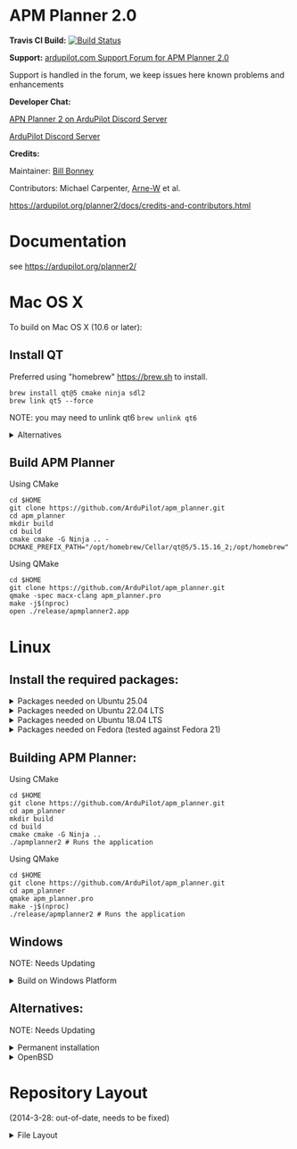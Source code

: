 APM Planner 2.0
===============

**Travis CI Build:**  [![Build Status](https://travis-ci.org/ArduPilot/apm_planner.svg?branch=master)](https://travis-ci.org/ArduPilot/apm_planner)

**Support:**
[ardupilot.com Support Forum for APM Planner 2.0](https://discuss.ardupilot.org/c/ground-control-software/apm-planner-2-0/)

Support is handled in the forum, we keep issues here known problems and enhancements

**Developer Chat:** 

[APN Planner 2 on ArduPilot Discord Server](https://discordapp.com/channels/674039678562861068/1389950623155355708)

[ArduPilot Discord Server](https://discord.com/channels/674039678562861068/)

**Credits:**

Maintainer: [Bill Bonney](https://github.com/billbonney)

Contributors: Michael Carpenter, [Arne-W](https://github.com/Arne-W) et al.

https://ardupilot.org/planner2/docs/credits-and-contributors.html

Documentation
=============
see https://ardupilot.org/planner2/

Mac OS X
========

To build on Mac OS X (10.6 or later):

Install QT
-----------
Preferred using "homebrew" https://brew.sh to install.

```
brew install qt@5 cmake ninja sdl2
brew link qt5 --force
```

NOTE: you may need to unlink qt6 `brew unlink qt6`

<details>
<summary>Alternatives</summary>

There are alternative ways to get Qt 5.15.x

- TARBALL, download the source from https://download.qt.io/official_releases/qt/5.15
- Qt Offline Installers - NOTE: The last one available is stuck at Qt5.15.2 :-(
- Using `aqt installer` - NOTE: Also stuck at 5.15.2

I suggest using the internet if you want to install this way. Brew is easyist IMHO!
</details>

Build APM Planner
--------------------

Using CMake

```
cd $HOME
git clone https://github.com/ArduPilot/apm_planner.git
cd apm_planner
mkdir build
cd build
cmake cmake -G Ninja .. -DCMAKE_PREFIX_PATH="/opt/homebrew/Cellar/qt@5/5.15.16_2;/opt/homebrew"
```


Using QMake 

```
cd $HOME
git clone https://github.com/ArduPilot/apm_planner.git
qmake -spec macx-clang apm_planner.pro
make -j$(nproc)
open ./release/apmplanner2.app
```

Linux 
=====

Install the required packages:
---------------------------------
<details>
<summary>Packages needed on Ubuntu 25.04</summary>
```
sudo apt-get update
sudo apt-get install git build-essential
sudo apt-get install qt5-qmake qtbase5-dev qtscript5-dev libqt5serialport5-dev libqt5svg5-dev \
    libqt5opengl5-dev qml-module-qtquick-controls libsdl1.2-dev libsndfile1-dev flite1-dev libssl-dev \
	libudev-dev libsdl2-dev
```
</details>

<details>
<summary>Packages needed on Ubuntu 22.04 LTS</summary>

(**NOTE:** On Ubuntu 22.04 use only the native (ubuntu) Qt version 5.15.3 as the official Qt 5.15.2 which 
comes with the Qt Maintenance tool only supports OpenSSL 1.1.1 which is not supported by Ubuntu 22.04 anymore.)

```
sudo apt-get update
sudo apt-get install git build-essential
sudo apt-get install qt5-qmake qtbase5-dev qtscript5-dev libqt5webkit5-dev libqt5serialport5-dev \
    libqt5svg5-dev libqt5opengl5-dev qml-module-qtquick-controls libsdl1.2-dev libsndfile1-dev flite1-dev \
	libssl-dev libudev-dev libsdl2-dev
```
</details>

<details>
<summary>Packages needed on Ubuntu 18.04 LTS</summary>

```
sudo apt-get update
sudo apt-get install git build-essential
sudo apt-get install qt5-qmake qt5-default qtscript5-dev libqt5webkit5-dev libqt5serialport5-dev \
  libqt5svg5-dev qtdeclarative5-qtquick2-plugin libqt5opengl5-dev qml-module-qtquick-controls libsdl1.2-dev \
  libsndfile-dev flite1-dev libssl-dev libudev-dev libsdl2-dev python-serial python-pexpect
```
</details>

<details><summary>Packages needed on Fedora (tested against Fedora 21)</summary>

```
sudo yum update
sudo yum install qt-devel qt5-qtscript-devel qt5-qtwebkit-devel qt5-qtserialport-devel qt5-qtsvg-devel \
  qt5-qtdeclarative-devel qt5-qtquick1-devel pyserial python-pexpect

sudo yum install SDL-devel libsndfile-devel flite-devel openssl-devel libudev-devel SDL2-devel
```
</details>

Building APM Planner:
---------------------
Using CMake

```
cd $HOME
git clone https://github.com/ArduPilot/apm_planner.git
cd apm_planner
mkdir build
cd build
cmake cmake -G Ninja .. 
./apmplanner2 # Runs the application
```


Using QMake

```
cd $HOME
git clone https://github.com/ArduPilot/apm_planner.git
cd apm_planner
qmake apm_planner.pro
make -j$(nproc)
./release/apmplanner2 # Runs the application
```

Windows
-------
NOTE: Needs Updating

<details>
<summary>Build on Windows Platform</summary>
 
To build on Windows there are two options:
* Option 1: Visual Studio 2013 native compile
    * Download and install [Visual Studio 2013 express](http://www.visualstudio.com/downloads/download-visual-studio-vs#d-express-windows-desktop)
* Option 2: MinGW cross-compile

Install Qt with the [online Qt installer](http://www.qt.io/download-open-source): 
* You will be presented with a list of Qt versions and compiler options to install
* You can install mulitple versions and compilers beside one another and choose which to use later 
* Select any one (or mulitple) of the following options, 
	* Qt 5.5 MSVC2013 32-bit
	* Qt 5.5 MSVC2013 64-bit
	* Qt 5.5 MinGW 4.9.2 32-bit (also select the same version of MinGW under Tools)

Configure QtCreator:
* The installer is pretty smart but it's good to double check everything was setup corretly
* Start QtCreator
    * Click on the *Tools* menu item then *Options*
    * Select *Build & Run* on the left hand side
    * Look at the *Compilers* tab
        * Under *Auto-detected* should be a list of compilers installed, such as:
            * Microsoft Visual C++ Compiler 12.0 (x86)
            * Microsoft Visual C++ Compiler 12.0 (amd64)
            * MinGW 4.9.2 32bit
        * If using MSVC there will be a few others listed as well but that is normal
    * Look at the *Qt Versions* Tab:
        * Under *Auto-detected* should be a list of the Qt versions you installed earlier:
		    * Qt 5.5.1 MSVC2013 32bit
		    * Qt 5.5.1 MSVC2013 32bit
		    * Qt 5.5.1 MinGW 32bit
		* If your desired Qt versions is not listed, or you installed one after the initial setup:
			* Click Add
			* Find the qmake.exe for the version you want
			    * For example: c:/Qt/5.5/msvc2013/bin/qmake.exe
			    * For example: c:/Qt/5.5/mingw492_32/bin/qmake.exe
			* Click Apply
    * Look under the *Kits* tab:
        * Under *Auto-detected* should be a list of the appropriate kits:
            * Desktop Qt 5.5.1 MSVC2013 32bit
            * Desktop Qt 5.5.1 MSVC2013 63bit
            * Desktop Qt 5.5.1 MinGB 32bit
		* If a kit with your desired Qt versions and/or compiler is not listed, or you installed a new Qt version or compiler after the initial setup:
			* Click *Add*, give it a nice name (like Qt 5.5.1 MSVC 32bit)
			* Select the desired compiler from the drop down
			* Select the Qt version (with matching compiler) from the drop down
			* Click Apply
    - Click *Ok* at the bottom of the window
* QtCreator is now configured for fun

Build APM Planner 2.0:
* Start QtCreator (if not already)
* Click on *File* then *Open File or Project*
* Find qgroundcontrol.pro, then click *Open*
    * The first time will ask you to configure project
    * Select the desired version (same list of Kits from above) 
    * Click *Configure Project*
* Go to *Projects* tab on the left hand side
    * Select the "Shadow Build" checkbox
    * Browse to a location where you want the application to build to
* From the *Build* drop down select *Build Project qgroundcontrol* (or Ctrl+B)
* Run the generated apmplanner2.exe and enjoy!

Installing this compiled version: 
* To Do

</details>

Alternatives:
-------------

NOTE: Needs Updating

<details>
<summary>Permanent installation</summary>

Permanent Installation
-----------------------------------------------------------------------------------------------

NOTE: (optional, if you'd like to install APM Planner in a fixed location)

There are two ways to do this:

a) Using Debuild:
```
cd ~/workspace/apm_planner/debian
./gitlog-to-changelog.pl > changelog

cd ..
debuild -us -uc -d
```
Then install the deb via 
```
dpkg -i ~/workspace/apmplanner2_2.0.XX_YYYY.deb
```
Where XX is the version number, and YYY is your architecture. This method should add it to your launcher too.

If it does not install due to dependancies, you can resolve them with
```
sudo apt-get install -f
````
Then attempt to install again.

b) Using make:
```
cd ~/workspace/apm_planner
sudo make install
```
This will place the binary in your /bin/ folder and corresponding files in /share/
</details>

<details>
<summary>OpenBSD</summary>
	
To build on OpenBSD 6.2
-------------------
1) install dependencies

```
pkg_add qt5 libsndfile sdl sdl2 flite py-serial py-pexpect openssl git
```

2) Clone the apm_planner repo

```
git clone git@github.com:ArduPilot/apm_planner.git
```

3) Build the project

```
cd apm_planner
```

```
qmake-qt5 apm_planner.pro
```

```
make
```

If the project compiled without errors you will find the binary in ./release
</details>

Repository Layout
=================
 (2014-3-28: out-of-date, needs to be fixed)
<details><summary>File Layout</summary>

```
qgroundcontrol:
	demo-log.txt
	license.txt 
	qgcunittest.pro - For the unit tests.
	qgcunittest.pro.user
	qgcvideo.pro
	qgroundcontrol.pri - Used by qgroundcontrol.pro
	qgroundcontrol.pro - Project opened in QT to run qgc.
	qgroundcontrol.pro.user 
	qgroundcontrol.qrc - Holds many images.
	qgroundcontrol.rc - line of code to point toward the images
	qserialport.pri - generated by qmake.
	testlog.txt
	testlog2.txt 
	user_config.pri.dist - Custom message specs to be added here. 
data: 
	Maps from yahoo and kinect and earth. 
deploy: 
	Install and uninstall for win32.
	Create a debian packet.
	Create .DMG file for publishing for mac.
	Audio test on mac.	
doc: 
	Doxyfile is in this directory and information for creating html documentation for qgc.
files: 
	Has the audio for the vehicle and data output. 
		ardupilotmega: 
			widgets and tool tips for pilot heading for the fixed wing.
			tooltips for quadrotor
		flightgear:
			Aircraft: 
				Different types of planes and one jeep. 
			Protocol: 
				The protocol for the fixed_wings and quadrotor and quadhil.holds info about the fixed wing yaw, roll etc. 					Quadrotor. Agian holds info about yaw, roll etc.
		Pixhawk:
			Widgets for hexarotor. Widgets and tooltips for quadrotor.
		vehicles: 
			different vehicles. Seems to hold the different kinds of aircrafts as well as files for audio and the hexarotor 			and quadrotor.
		widgets: 
			Has a lot of widgets defined for buttons and sliders.

images: 
	For the UI. Has a bunch of different images such as images for applications or actions or buttons.
lib: 
	SDL is located in this direcotry. 
	Msinttypes: 
		Defines intteger types for microsoft visual studio. 
	sdl:
		Information about the library and to run the library on different platforms. 
mavlink: 
	The files for the library mavlink. 
qgcunittest: 
	Has the unittests for qgc
settings: 
	Parameter lists for alpha, bravo and charlie. 
	Data for stereo, waypoints and radio calibration. 
src:
	Code for QGCCore, audio output, configuration, waypoints, main and log compressor.
	apps - Code for mavlink generation and for a video application.
	comm - Code for linking to simulation, mavlink, udp, xbee, opal, flight gear and interface.
	Has other libraries. Qwt is in directory named lib. The other libraries are in libs.
	lib - qwt library
	libs - eigen, opmapcontrol, qestserialport, qtconcurrent, utils.
	input - joystick and freenect code.
	plugins - Qt project for PIXHAWK plugins.
	uas - Ardu pilot, UAS, mavlink factory, uas manager, interface, waypoint manager and slugs.
	ui - Has code for data plots, waypoint lists and window congfiguration. All of the ui code.
thirdParty: 
	Library called lxbee.
	Library called QSerialPort.
```

</details>
